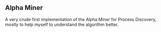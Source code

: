 ## Alpha Miner ##
A very crude first implementation of the Alpha Miner for Process Discovery, mostly to help myself to understand the algorithm better.
